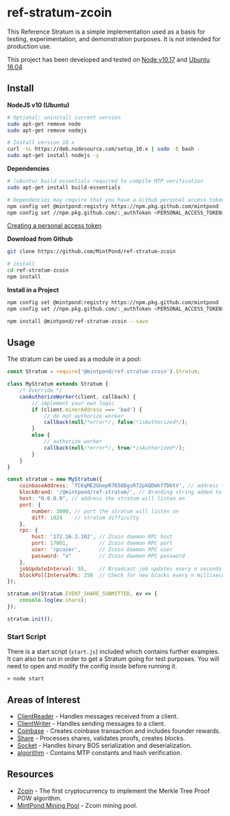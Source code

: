 ref-stratum-zcoin
=================

This Reference Stratum is a simple implementation used as a basis for testing, experimentation, and 
demonstration purposes. It is not intended for production use.

This project has been developed and tested on [Node v10.17](https://nodejs.org/) and [Ubuntu 16.04](http://releases.ubuntu.com/16.04/)

## Install ##

__NodeJS v10 (Ubuntu)__
```bash
# Optional: uninstall current version
sudo apt-get remove node
sudo apt-get remove nodejs

# Install version 10.x
curl -sL https://deb.nodesource.com/setup_10.x | sudo -E bash -
sudo apt-get install nodejs -y
```

__Dependencies__
```bash
# (ubuntu) build essentials required to compile MTP verification
sudo apt-get install build-essentials

# Dependencies may require that you have a Github personal access token to install.
npm config set @mintpond:registry https://npm.pkg.github.com/mintpond
npm config set //npm.pkg.github.com/:_authToken <PERSONAL_ACCESS_TOKEN>
```
[Creating a personal access token](https://help.github.com/en/github/authenticating-to-github/creating-a-personal-access-token-for-the-command-line)

__Download from Github__
```bash
git clone https://github.com/MintPond/ref-stratum-zcoin

# install
cd ref-stratum-zcoin
npm install
```

__Install in a Project__
```bash
npm config set @mintpond:registry https://npm.pkg.github.com/mintpond
npm config set //npm.pkg.github.com/:_authToken <PERSONAL_ACCESS_TOKEN>

npm install @mintpond/ref-stratum-zcoin --save
```

## Usage ##
The stratum can be used as a module in a pool:
```javascript
const Stratum = require('@mintpond/ref-stratum-zcoin').Stratum;

class MyStratum extends Stratum {
    /* Override */
    canAuthorizeWorker(client, callback) {
        // implement your own logic
        if (client.minerAddress === 'bad') {
            // do not authorize worker
            callback(null/*error*/, false/*isAuthorized*/);
        }
        else {
            // authorize worker
            callback(null/*error*/, true/*isAuthorized*/);
        }
    }
}

const stratum = new MyStratum({
    coinbaseAddress: 'TC6qME2GhepR7656DgsR72pkQDmhfTDbtV', // address that receives block reward
    blockBrand: '/@mintpond/ref-stratum/', // Branding string added to every block found
    host: "0.0.0.0", // address the stratum will listen on
    port: {
        number: 3000, // port the stratum will listen on
        diff: 1024    // stratum difficulty
    },
    rpc: {
        host: '172.16.3.102', // Zcoin daemon RPC host
        port: 17001,          // Zcoin daemon RPC port
        user: 'rpcuser',      // Zcoin daemon RPC user
        password: "x"         // Zcoin daemon RPC password
    },
    jobUpdateInterval: 55,    // Broadcast job updates every n seconds
    blockPollIntervalMs: 250  // Check for new blocks every n milliseconds
});

stratum.on(Stratum.EVENT_SHARE_SUBMITTED, ev => {
    console.log(ev.share);    
});

stratum.init();
```

### Start Script ###
There is a start script (`start.js`) included which contains further
examples. It can also be run in order to get a Stratum going for test
purposes. You will need to open and modify the config inside before
running it.
```
> node start
```

## Areas of Interest ##
- [ClientReader](libs/class.ClientReader.js) - Handles messages received from a client.
- [ClientWriter](libs/class.ClientWriter.js) - Handles sending messages to a client.
- [Coinbase](libs/class.Coinbase.js) - Creates coinbase transaction and includes founder rewards.
- [Share](libs/class.Share.js) - Processes shares, validates proofs, creates blocks.
- [Socket](libs/class.Socket.js) - Handles binary BOS serialization and deserialization.
- [algorithm](libs/service.algorithm.js) - Contains MTP constants and hash verification.


## Resources ##
- [Zcoin](https://zcoin.io/) - The first cryptocurrency to implement the Merkle Tree Proof POW algorithm.
- [MintPond Mining Pool](https://mintpond.com) - Zcoin mining pool.